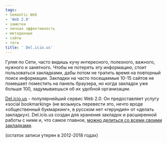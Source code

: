 ```yaml
---
tags:
- Semantic Web
- 'Web 2.0'
- заметки
- личная эффективность
- метаданные
- сайты
- теги
title: ' Del.icio.us'
---
```


Гуляя по Сети, часто видишь кучу интересного, полезного, важного,
нужного и занятного. Чтобы не потерять эту информацию, стоит
пользоваться закладками, дабы потом не тратить время на повторный поиск
информации. Закладки на часто посещаемые 10-15 сайтов не помешает
поместить на панель браузера, но когда закладок уже больше 100,
задумываешься об их удобной организации.

[Del.icio.us][] - популярнейший сервис Web 2.0. Он предоставляет услугу
«social bookmarking» (не возьмусь перевести это, нечто вроде
«общественный букмаркинг», в русском нет «герундия» от «делать
закладку»). Del.icio.us создан для хранения закладок и расширенной
работы с ними и, что самое главное, [можно делиться со всеми своими
закладками][].

(остаток записи утерян в 2012-2018 годах)

  [Del.icio.us]: https://web.archive.org/web/20080521234620/http://del.icio.us/
  [можно делиться со всеми своими закладками]: https://web.archive.org/web/20080521234620/http://del.icio.us/SphinxTheGeek/
